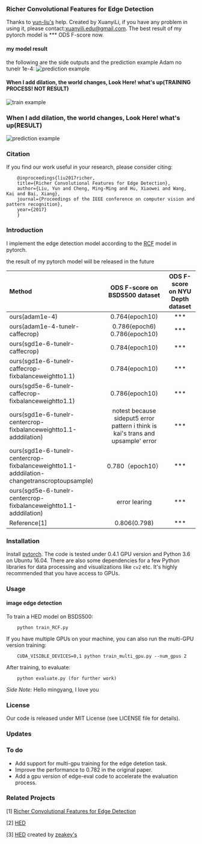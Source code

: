 ### Richer Convolutional Features for Edge Detection
Thanks to <a href="https://github.com/yun-liu">yun-liu's</a> help.
Created by XuanyiLi, if you have any problem in using it, please contact:xuanyili.edu@gmail.com.
The best result of my pytorch model is *** ODS F-score now.
#### my model result
the following are the side outputs and the prediction example
Adam no tunelr 1e-4:
![prediction example](https://github.com/meteorshowers/RCF-pytorch/blob/master/doc/326025.jpg)
#### When I add dilation, the world changes, Look Here! what's up(TRAINING PROCESS! NOT RESULT) 
![train example](https://github.com/meteorshowers/RCF-pytorch/blob/master/doc/iter-450.jpg)
### When I add dilation, the world changes, Look Here! what's up(RESULT) 
![prediction example](https://github.com/meteorshowers/RCF-pytorch/blob/master/doc/2018.jpg)
### Citation
If you find our work useful in your research, please consider citing:

        @inproceedings{liu2017richer,
        title={Richer Convolutional Features for Edge Detection},
        author={Liu, Yun and Cheng, Ming-Ming and Hu, Xiaowei and Wang, Kai and Bai, Xiang},
        journal={Proceedings of the IEEE conference on computer vision and pattern recognition},
        year={2017}
        }

### Introduction
I implement the edge detection model according to the <a href="https://github.com/yun-liu/rcf">RCF</a>  model in pytorch. 

the result of my pytorch model will be released in the future

| Method |ODS F-score on BSDS500 dataset |ODS F-score on NYU Depth dataset|
|:---|:---:|:---:|
|ours(adam1e-4)| 0.764(epoch10) | *** |
|ours(adam1e-4-tunelr-caffecrop)| 0.786(epoch6) 0.786(epoch10) | *** |
|ours(sgd1e-6-tunelr-caffecrop)| 0.784(epoch10) | *** |
|ours(sgd1e-6-tunelr-caffecrop-fixbalanceweightto1.1)| 0.784(epoch10) | *** |
|ours(sgd5e-6-tunelr-caffecrop-fixbalanceweightto1.1)| 0.786(epoch10) | *** |
|ours(sgd1e-6-tunelr-centercrop-fixbalanceweightto1.1-adddilation)| notest because sideput5 error pattern i think is kai's trans and upsample' error | *** |
|ours(sgd1e-6-tunelr-centercrop-fixbalanceweightto1.1-adddilation-changetranscroptoupsample)| 0.780（epoch10） | *** |
|ours(sgd5e-6-tunelr-centercrop-fixbalanceweightto1.1-adddilation)| error learing | *** |
| Reference[1]| 0.806(0.798)  | ***  |


### Installation

Install <a href="https://pytorch.org/">pytorch</a>. The code is tested under 0.4.1 GPU version and Python 3.6  on Ubuntu 16.04. There are also some dependencies for a few Python libraries for data processing and visualizations like `cv2` etc. It's highly recommended that you have access to GPUs.

### Usage

#### image edge detection

To train a HED model on BSDS500:

        python train_RCF.py

If you have multiple GPUs on your machine, you can also run the multi-GPU version training:

        CUDA_VISIBLE_DEVICES=0,1 python train_multi_gpu.py --num_gpus 2

After training, to evaluate:

        python evaluate.py (for further work)

<i>Side Note:</i>  Hello mingyang, I love you

### License
Our code is released under MIT License (see LICENSE file for details).

### Updates

### To do 
* Add support for multi-gpu training for the edge detetion task.
* Improve the performance to 0.782 in the original paper.
* Add a gpu version of edge-eval code to accelerate the evaluation process.

### Related Projects
[1] <a href="https://github.com/yun-liu/rcf">Richer Convolutional Features for Edge Detection</a> 

[2] <a href="https://github.com/s9xie/hed">HED</a> 

[3] <a href="https://github.com/zeakey/hed">HED</a> created by <a href="https://github.com/zeakey">zeakey's</a>
